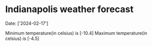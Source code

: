 # Indianapolis weather forecast 
Date: ['2024-02-17'] 

Minimum temperature(in celsius) is [-10.4] 
Maximum temperature(in celsius) is [-4.5]